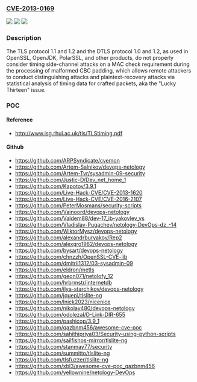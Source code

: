 ### [CVE-2013-0169](https://cve.mitre.org/cgi-bin/cvename.cgi?name=CVE-2013-0169)
![](https://img.shields.io/static/v1?label=Product&message=n%2Fa&color=blue)
![](https://img.shields.io/static/v1?label=Version&message=n%2Fa&color=blue)
![](https://img.shields.io/static/v1?label=Vulnerability&message=n%2Fa&color=brighgreen)

### Description

The TLS protocol 1.1 and 1.2 and the DTLS protocol 1.0 and 1.2, as used in OpenSSL, OpenJDK, PolarSSL, and other products, do not properly consider timing side-channel attacks on a MAC check requirement during the processing of malformed CBC padding, which allows remote attackers to conduct distinguishing attacks and plaintext-recovery attacks via statistical analysis of timing data for crafted packets, aka the "Lucky Thirteen" issue.

### POC

#### Reference
- http://www.isg.rhul.ac.uk/tls/TLStiming.pdf

#### Github
- https://github.com/ARPSyndicate/cvemon
- https://github.com/Artem-Salnikov/devops-netology
- https://github.com/Artem-Tvr/sysadmin-09-security
- https://github.com/Justic-D/Dev_net_home_1
- https://github.com/Kapotov/3.9.1
- https://github.com/Live-Hack-CVE/CVE-2013-1620
- https://github.com/Live-Hack-CVE/CVE-2016-2107
- https://github.com/PeterMosmans/security-scripts
- https://github.com/Vainoord/devops-netology
- https://github.com/Valdem88/dev-17_ib-yakovlev_vs
- https://github.com/Vladislav-Pugachev/netology-DevOps-dz_-14
- https://github.com/WiktorMysz/devops-netology
- https://github.com/alexandrburyakov/Rep2
- https://github.com/alexgro1982/devops-netology
- https://github.com/bysart/devops-netology
- https://github.com/chnzzh/OpenSSL-CVE-lib
- https://github.com/dmitrii1312/03-sysadmin-09
- https://github.com/eldron/metls
- https://github.com/geon071/netolofy_12
- https://github.com/hrbrmstr/internetdb
- https://github.com/ilya-starchikov/devops-netology
- https://github.com/jquepi/tlslite-ng
- https://github.com/lnick2023/nicenice
- https://github.com/nikolay480/devops-netology
- https://github.com/odolezal/D-Link-DIR-655
- https://github.com/pashicop/3.9_1
- https://github.com/qazbnm456/awesome-cve-poc
- https://github.com/sahithipriya03/Security-using-python-scripts
- https://github.com/sailfishos-mirror/tlslite-ng
- https://github.com/stanmay77/security
- https://github.com/summitto/tlslite-ng
- https://github.com/tlsfuzzer/tlslite-ng
- https://github.com/xbl3/awesome-cve-poc_qazbnm456
- https://github.com/yellownine/netology-DevOps

